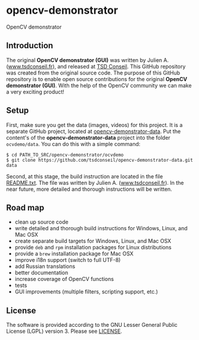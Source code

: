 # opencv-demonstrator
OpenCV demonstrator


## Introduction

The original **OpenCV demonstrator (GUI)** was written by Julien A. (www.tsdconseil.fr), and released at
[TSD Conseil](http://www.tsdconseil.fr/log/opencv/demo/index-en.html). This GitHub repository was created
from the original source code. The purpose of this GitHub repository is to enable open source contributions
for the original **OpenCV demonstrator (GUI)**. With the help of the OpenCV community we can make a very
exciting product!


## Setup

First, make sure you get the data (images, videos) for this project. It is a separate GitHub project, located
at [opencv-demonstrator-data](https://github.com/tsdconseil/opencv-demonstrator-data). Put the content's of
the **opencv-demonstrator-data** project into the folder `ocvdemo/data`. You can do this with a simple command:

    $ cd PATH_TO_SRC/opencv-demonstrator/ocvdemo
    $ git clone https://github.com/tsdconseil/opencv-demonstrator-data.git data

Second, at this stage, the build instruction are located in the file [README.txt](README.txt). The file was written
by Julien A. (www.tsdconseil.fr). In the near future, more detailed and thorough instructions will be written.


## Road map

- clean up source code
- write detailed and thorough build instructions for Windows, Linux, and Mac OSX
- create separate build targets for Windows, Linux, and Mac OSX
- provide `deb` and `rpm` installation packages for Linux distributions
- provide a `brew` installation package for Mac OSX
- improve i18n support (switch to full UTF-8)
- add Russian translations
- better documentation
- increase coverage of OpenCV functions
- tests
- GUI improvements (multiple filters, scripting support, etc.)


## License

The software is provided according to the GNU Lesser General Public License (LGPL) version 3. Please see
[LICENSE](LICENSE).
